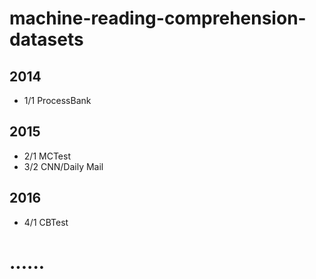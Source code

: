 # machine-reading-comprehension-datasets

## 2014
* 1/1 ProcessBank

## 2015
* 2/1 MCTest 
* 3/2 CNN/Daily Mail

## 2016
* 4/1 CBTest

# ......
